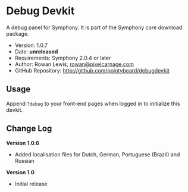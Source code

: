 # Debug Devkit #

A debug panel for Symphony.
It is part of the Symphony core download package.

- Version: 1.0.7
- Date: **unreleased**
- Requirements: Symphony 2.0.4 or later
- Author: Rowan Lewis, rowan@pixelcarnage.com
- GitHub Repository: <http://github.com/pointybeard/debugdevkit>

## Usage

Append `?debug` to your front-end pages when logged in to initialize this devkit.

## Change Log

**Version 1.0.6**

- Added localisation files for Dutch, German, Portuguese (Brazil) and Russian

**Version 1.0**

- Initial release